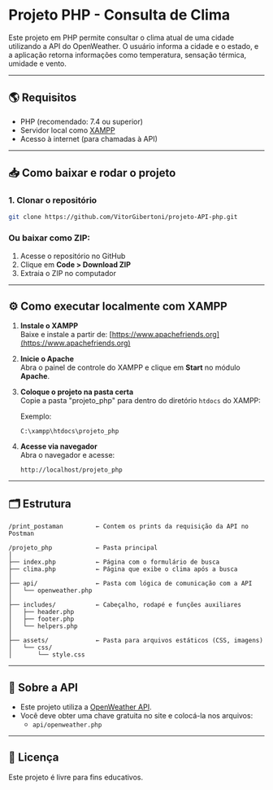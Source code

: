
# Projeto PHP - Consulta de Clima

Este projeto em PHP permite consultar o clima atual de uma cidade utilizando a API do OpenWeather. O usuário informa a cidade e o estado, e a aplicação retorna informações como temperatura, sensação térmica, umidade e vento.

---

## 🌎 Requisitos

- PHP (recomendado: 7.4 ou superior)
- Servidor local como [XAMPP](https://www.apachefriends.org/pt_br/index.html)
- Acesso à internet (para chamadas à API)

---

## 📥 Como baixar e rodar o projeto

### 1. Clonar o repositório

```bash
git clone https://github.com/VitorGibertoni/projeto-API-php.git
```

### Ou baixar como ZIP:

1. Acesse o repositório no GitHub  
2. Clique em **Code > Download ZIP**  
3. Extraia o ZIP no computador


---
## ⚙️ Como executar localmente com XAMPP

1. **Instale o XAMPP**  
   Baixe e instale a partir de: [https://www.apachefriends.org](https://www.apachefriends.org)

2. **Inicie o Apache**  
   Abra o painel de controle do XAMPP e clique em **Start** no módulo **Apache**.

3. **Coloque o projeto na pasta certa**  
   Copie a pasta "projeto_php" para dentro do diretório `htdocs` do XAMPP:
   
   Exemplo:
   ```
   C:\xampp\htdocs\projeto_php
   ```

4. **Acesse via navegador**  
   Abra o navegador e acesse:
   ```
   http://localhost/projeto_php
   ```

---

## 🗂️ Estrutura

```
/print_postaman         ← Contem os prints da requisição da API no Postman

/projeto_php            ← Pasta principal
│
├── index.php           ← Página com o formulário de busca
├── clima.php           ← Página que exibe o clima após a busca
│
├── api/                ← Pasta com lógica de comunicação com a API
│   └── openweather.php
│
├── includes/           ← Cabeçalho, rodapé e funções auxiliares
│   ├── header.php
│   ├── footer.php
│   └── helpers.php
│
├── assets/             ← Pasta para arquivos estáticos (CSS, imagens)
│   └── css/
│       └── style.css
```

---

## 🔐 Sobre a API

- Este projeto utiliza a [OpenWeather API](https://openweathermap.org/api).
- Você deve obter uma chave gratuita no site e colocá-la nos arquivos:
  - `api/openweather.php`

---


## 📄 Licença

Este projeto é livre para fins educativos.
